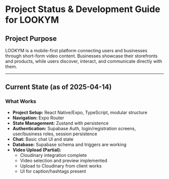 # Project Status & Development Guide for LOOKYM

## Project Purpose

LOOKYM is a mobile-first platform connecting users and businesses through short-form video content. Businesses showcase their storefronts and products, while users discover, interact, and communicate directly with them.

---

## Current State (as of 2025-04-14)

### What Works

- **Project Setup:** React Native/Expo, TypeScript, modular structure
- **Navigation:** Expo Router
- **State Management:** Zustand with persistence
- **Authentication:** Supabase Auth, login/registration screens, user/business roles, session persistence
- **Chat:** Basic chat UI and state
- **Database:** Supabase schema and triggers are working
- **Video Upload (Partial):**
  - Cloudinary integration complete
  - Video selection and preview implemented
  - Upload to Cloudinary from client works
  - UI for caption/hashtags present
